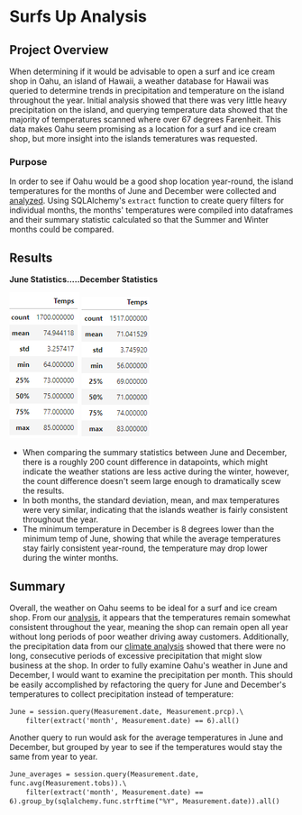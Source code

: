 # Surfs Up Analysis
## Project Overview
When determining if it would be advisable to open a surf and ice cream shop in Oahu, an island of Hawaii, a weather database for Hawaii was queried to determine trends in precipitation and temperature on the island throughout the year. Initial analysis showed that there was very little heavy precipitation on the island, and querying temperature data showed that the majority of temperatures scanned where over 67 degrees Farenheit. This data makes Oahu seem promising as a location for a surf and ice cream shop, but more insight into the islands temeratures was requested.
### Purpose
In order to see if Oahu would be a good shop location year-round, the island temperatures for the months of June and December were collected and [analyzed](SurfsUp_Challenge.ipynb). Using SQLAlchemy's `extract` function to create query filters for individual months, the months' temperatures were compiled into dataframes and their summary statistic calculated so that the Summer and Winter months could be compared.
## Results
**June Statistics.....December Statistics**

![June statis](Resources/June_stats.png)   ![December stats](Resources/December_stats.png)


- When comparing the summary statistics between June and December, there is a roughly 200 count difference in datapoints, which might indicate the weather stations are less active during the winter, however, the count difference doesn't seem large enough to dramatically scew the results.
- In both months, the standard deviation, mean, and max temperatures were very similar, indicating that the islands weather is fairly consistent throughout the year.
- The minimum temperature in December is 8 degrees lower than the minimum temp of June, showing that while the average temperatures stay fairly consistent year-round, the temperature may drop lower during the winter months.
## Summary
Overall, the weather on Oahu seems to be ideal for a surf and ice cream shop. From our [analysis](SurfsUp_Challenge.ipynb), it appears that the temperatures remain somewhat consistent throughout the year, meaning the shop can remain open all year without long periods of poor weather driving away customers. Additionally, the precipitation data from our [climate analysis](climate_analysis.ipynb) showed that there were no long, consecutive periods of excessive precipitation that might slow business at the shop. In order to fully examine Oahu's weather in June and December, I would want to examine the precipitation per month. This should be easily accomplished by refactoring the query for June and December's temperatures to collect precipitation instead of temperature:
```
June = session.query(Measurement.date, Measurement.prcp).\
    filter(extract('month', Measurement.date) == 6).all()
```

Another query to run would ask for the average temperatures in June and December, but grouped by year to see if the temperatures would stay the same from year to year.
```
June_averages = session.query(Measurement.date, func.avg(Measurement.tobs)).\
    filter(extract('month', Measurement.date) == 6).group_by(sqlalchemy.func.strftime("%Y", Measurement.date)).all()
```
